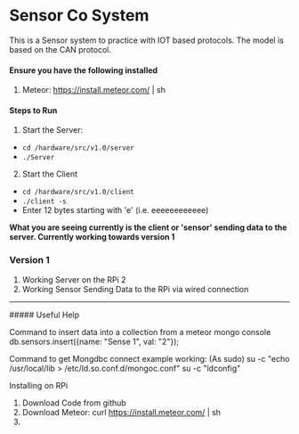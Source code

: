 # Sensor Co System

This is a Sensor system to practice with IOT based protocols. The model is based on the CAN protocol.

#### Ensure you have the following installed
1. Meteor: https://install.meteor.com/ | sh


#### Steps to Run 
1. Start the Server: 
* `cd /hardware/src/v1.0/server`
* `./Server`
2. Start the Client
* `cd /hardware/src/v1.0/client`
* `./client -s`
*  Enter 12 bytes starting with 'e' (i.e. eeeeeeeeeeee)


**What you are seeing currently is the client or 'sensor' sending data to the server. Currently working towards version 1**


### Version 1
1. Working Server on the RPi 2
2. Working Sensor Sending Data to the RPi via wired connection


<hr>
##### Useful Help

Command to insert data into a collection from a meteor mongo console
db.sensors.insert({name: "Sense 1", val: "2"});

Command to get Mongdbc connect example working: (As sudo)
su -c "echo /usr/local/lib > /etc/ld.so.conf.d/mongoc.conf"
su -c "ldconfig"

Installing on RPi

1. Download Code from github
2. Download Meteor: curl https://install.meteor.com/ | sh
3. 
